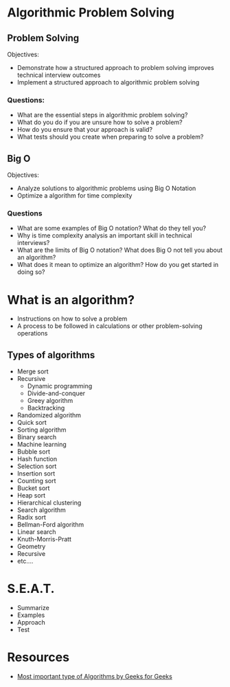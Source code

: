 # Algorithmic Problem Solving

## Problem Solving
Objectives:
* Demonstrate how a structured approach to problem solving improves technical interview outcomes
* Implement a structured approach to algorithmic problem solving

### Questions:
* What are the essential steps in algorithmic problem solving?
* What do you do if you are unsure how to solve a problem?
* How do you ensure that your approach is valid?
* What tests should you create when preparing to solve a problem?

## Big O
Objectives:
* Analyze solutions to algorithmic problems using Big O Notation 
* Optimize a algorithm for time complexity

### Questions
* What are some examples of Big O notation?  What do they tell you?
* Why is time complexity analysis an important skill in technical interviews?
* What are the limits of Big O notation?  What does Big O not tell you about an algorithm?
* What does it mean to optimize an algorithm?  How do you get started in doing so?

# What is an algorithm?
- Instructions on how to solve a problem
- A process to be followed in calculations or other problem-solving operations

## Types of algorithms
- Merge sort
- Recursive 
    - Dynamic programming
    - Divide-and-conquer
    - Greey algorithm
    - Backtracking
- Randomized algorithm
- Quick sort
- Sorting algorithm
- Binary search
- Machine learning
- Bubble sort
- Hash function
- Selection sort
- Insertion sort
- Counting sort
- Bucket sort
- Heap sort
- Hierarchical clustering
- Search algorithm
- Radix sort
- Bellman-Ford algorithm
- Linear search
- Knuth-Morris-Pratt
- Geometry
- Recursive
- etc....

# S.E.A.T.
- Summarize
- Examples
- Approach
- Test

# Resources
- [Most important type of Algorithms by Geeks for Geeks](https://www.geeksforgeeks.org/most-important-type-of-algorithms/)